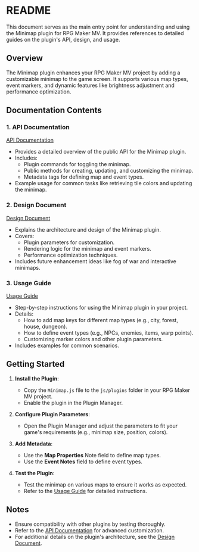 # README

This document serves as the main entry point for understanding and using the Minimap plugin for RPG Maker MV. It provides references to detailed guides on the plugin's API, design, and usage.

## Overview

The Minimap plugin enhances your RPG Maker MV project by adding a customizable minimap to the game screen. It supports various map types, event markers, and dynamic features like brightness adjustment and performance optimization.

## Documentation Contents

### 1. API Documentation

[API Documentation](api/plugins/Minimap.md)

- Provides a detailed overview of the public API for the Minimap plugin.
- Includes:
  - Plugin commands for toggling the minimap.
  - Public methods for creating, updating, and customizing the minimap.
  - Metadata tags for defining map and event types.
- Example usage for common tasks like retrieving tile colors and updating the minimap.

### 2. Design Document

[Design Document](design/plugins/Minimap.md)

- Explains the architecture and design of the Minimap plugin.
- Covers:
  - Plugin parameters for customization.
  - Rendering logic for the minimap and event markers.
  - Performance optimization techniques.
- Includes future enhancement ideas like fog of war and interactive minimaps.

### 3. Usage Guide

[Usage Guide](usage/plugins/Minimap.md)

- Step-by-step instructions for using the Minimap plugin in your project.
- Details:
  - How to add map keys for different map types (e.g., city, forest, house, dungeon).
  - How to define event types (e.g., NPCs, enemies, items, warp points).
  - Customizing marker colors and other plugin parameters.
- Includes examples for common scenarios.

## Getting Started

1. **Install the Plugin**:
   - Copy the `Minimap.js` file to the `js/plugins` folder in your RPG Maker MV project.
   - Enable the plugin in the Plugin Manager.

2. **Configure Plugin Parameters**:
   - Open the Plugin Manager and adjust the parameters to fit your game's requirements (e.g., minimap size, position, colors).

3. **Add Metadata**:
   - Use the **Map Properties** Note field to define map types.
   - Use the **Event Notes** field to define event types.

4. **Test the Plugin**:
   - Test the minimap on various maps to ensure it works as expected.
   - Refer to the [Usage Guide](usage/plugins/MinimapUsage.md) for detailed instructions.

## Notes

- Ensure compatibility with other plugins by testing thoroughly.
- Refer to the [API Documentation](api/plugins/Minimap.md) for advanced customization.
- For additional details on the plugin's architecture, see the [Design Document](design/plugins/<Minimap.md).
